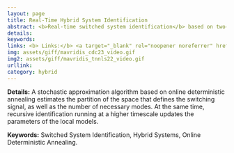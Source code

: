 ```yaml
---
layout: page
title: Real-Time Hybrid System Identification
abstract: <b>Real-time switched system identification</b> based on two-timescale adaptive algorithms and principles from online deterministic annealing.
details: 
keywords: 
links: <b> Links:</b> <a target="_blank" rel="noopener noreferrer" href="https://ieeexplore.ieee.org/document/10383998">(CDC23)</a> (ECC24) <a target="_blank" rel="noopener noreferrer" href="https://ieeexplore.ieee.org/document/10002308">(TAC22)</a> <a target="_blank" rel="noopener noreferrer" href="https://github.com/MavridisChristos/OnlineDeterministicAnnealing">(GitHub)</a> 
img: assets/giff/mavridis_cdc23_video.gif
img2: assets/giff/mavridis_tnnls22_video.gif
urllink: 
category: hybrid
---
```


<b> Details:</b> A stochastic approximation algorithm based on online deterministic annealing estimates the partition of the space that defines the switching signal, as well as the number of necessary modes. At the same time, recursive identification running at a higher timescale updates the parameters of the local models.

<b> Keywords:</b> Switched System Identification, Hybrid Systems, Online Deterministic Annealing.